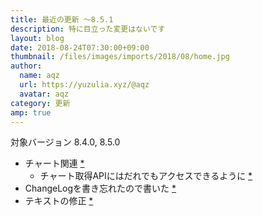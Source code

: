 ```yaml
---
title: 最近の更新 ～8.5.1
description: 特に目立った変更はないです
layout: blog
date: 2018-08-24T07:30:00+09:00
thumbnail: /files/images/imports/2018/08/home.jpg
author:
  name: aqz
  url: https://yuzulia.xyz/@aqz
  avatar: aqz
category: 更新
amp: true
---
```

対象バージョン 8.4.0, 8.5.0

- チャート関連 [*](https://github.com/syuilo/misskey/commit/3f7d2486847ef8f3229adad024316ad01da251ae)
  * チャート取得APIにはだれでもアクセスできるように [*](https://github.com/syuilo/misskey/commit/b21287262e85e3e09e19217ba4168b83e4fdf4a7)
- ChangeLogを書き忘れたので書いた [*](https://github.com/syuilo/misskey/commit/c1b47a2119f9101ebc5f5e514a9f0fc1aaf5b181)
- テキストの修正 [*](https://github.com/syuilo/misskey/commit/6e179e7cdede6020664ab36a214d1dc5497ebf85)